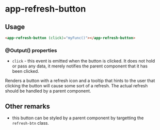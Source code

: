 # app-refresh-button

## Usage
```html
<app-refresh-button (click)="myFunc()"></app-refresh-button>
```

### @Output() properties
* ``click`` - this event is emitted when the button is clicked. It does not hold or pass any data, it merely notifies the parent component that it has been clicked.


Renders a button with a refresh icon and a tooltip that hints to the user that clicking the button will cause some sort of a refresh. The actual refresh should be handled by a parent component.

## Other remarks
* this button can be styled by a parent component by targetting the ``refresh-btn`` class.